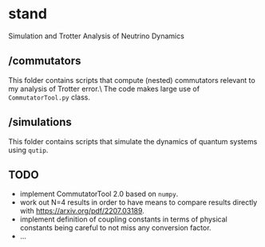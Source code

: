 # stand
Simulation and Trotter Analysis of Neutrino Dynamics

## /commutators
This folder contains scripts that compute (nested) commutators relevant to my analysis of Trotter error.\\
The code makes large use of `CommutatorTool.py` class.

## /simulations
This folder contains scripts that simulate the dynamics of quantum systems using `qutip`.

## TODO
- implement CommutatorTool 2.0 based on `numpy`.
- work out N=4 results in order to have means to compare results directly with https://arxiv.org/pdf/2207.03189.
- implement definition of coupling constants in terms of physical constants being careful to not miss any conversion factor. 
- ...